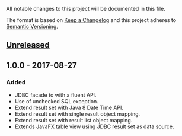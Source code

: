 All notable changes to this project will be documented in this file.

The format is based on [Keep a Changelog](http://keepachangelog.com/en/1.0.0/)
and this project adheres to [Semantic Versioning](http://semver.org/spec/v2.0.0.html).

## [Unreleased]

## 1.0.0 - 2017-08-27

### Added

*   JDBC facade to with a fluent API.
*   Use of unchecked SQL exception. 
*   Extend result set with Java 8 Date Time API.
*   Extend result set with single result object mapping.
*   Extend result set with result list object mapping.
*   Extends JavaFX table view using JDBC result set as data source.
 

[Unreleased]: https://github.com/falkoschumann/java-jdbc-facade/compare/v1.0.0...HEAD
